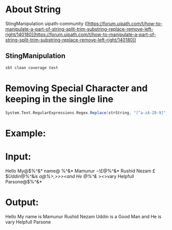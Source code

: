 # About String<a id="sec-3" name="sec-3"></a>


StingManipulation uipath-community  ([https://forum.uipath.com/t/how-to-manipulate-a-part-of-string-split-trim-substring-replace-remove-left-right/140180](https://forum.uipath.com/t/how-to-manipulate-a-part-of-string-split-trim-substring-replace-remove-left-right/140180))

## StingManipulation 

```sh
sbt clean coverage test
```

# Removing Special Character  and keeping in the single line 
```scala
System.Text.RegularExpressions.Regex.Replace(strString, "[^a-zA-Z0-9]", " ")
```
# Example: 
# Input: 
Hello My@$%^&*               name@                              $%^&* is@$%^&* Mamunur ¬!£$@$%^&* Rushid
Nezam £$$Uddin @$%^&*is 			a@$%^&* Good %^$%>,><Man >>><and 
He @$%^&* is@$%^&*  ><>vary Helpfull Parsone@$%^&*
# Output: 
Hello My                     name                                     is       Mamunur            Rushid Nezam    Uddin       is    a       Good         Man     and  He        is           vary Helpfull Parsone
